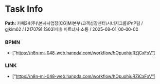# Task Info

**Path:** 카페24(주)\본사사업장\[CG]MI본부\고객성장센터\시너지그룹\PnP팀 / gjkim02 / [217079] [S03]제휴 파트너사 소통 / 2025-08-01_00-00-00

### BPMN
- ["https://n8n-mi-048-web.hanpda.com/workflow/hOpuohjuRZjCxFoV"]

### LINK
- ["https://n8n-mi-048-web.hanpda.com/workflow/hOpuohjuRZjCxFoV"]

